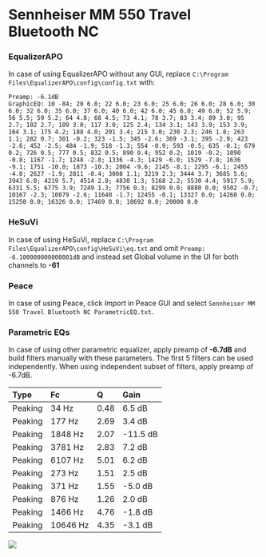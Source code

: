 # Sennheiser MM 550 Travel Bluetooth NC

### EqualizerAPO
In case of using EqualizerAPO without any GUI, replace `C:\Program Files\EqualizerAPO\config\config.txt`
with:
```
Preamp: -6.1dB
GraphicEQ: 10 -84; 20 6.0; 22 6.0; 23 6.0; 25 6.0; 26 6.0; 28 6.0; 30 6.0; 32 6.0; 35 6.0; 37 6.0; 40 6.0; 42 6.0; 45 6.0; 49 6.0; 52 5.9; 56 5.5; 59 5.2; 64 4.8; 68 4.5; 73 4.1; 78 3.7; 83 3.4; 89 3.0; 95 2.7; 102 2.7; 109 3.0; 117 3.0; 125 2.4; 134 3.1; 143 3.9; 153 3.9; 164 3.1; 175 4.2; 188 4.0; 201 3.4; 215 3.0; 230 2.3; 246 1.8; 263 1.1; 282 0.7; 301 -0.2; 323 -1.5; 345 -2.6; 369 -3.1; 395 -2.9; 423 -2.6; 452 -2.5; 484 -1.9; 518 -1.3; 554 -0.9; 593 -0.5; 635 -0.1; 679 0.2; 726 0.5; 777 0.5; 832 0.5; 890 0.4; 952 0.2; 1019 -0.2; 1090 -0.8; 1167 -1.7; 1248 -2.8; 1336 -4.3; 1429 -6.0; 1529 -7.8; 1636 -9.1; 1751 -10.0; 1873 -10.3; 2004 -9.6; 2145 -8.1; 2295 -6.1; 2455 -4.0; 2627 -1.9; 2811 -0.4; 3008 1.1; 3219 2.3; 3444 3.7; 3685 5.6; 3943 6.0; 4219 5.7; 4514 2.8; 4830 1.3; 5168 2.2; 5530 4.4; 5917 5.9; 6331 5.5; 6775 3.9; 7249 1.3; 7756 0.3; 8299 0.0; 8880 0.0; 9502 -0.7; 10167 -2.3; 10879 -2.6; 11640 -1.7; 12455 -0.1; 13327 0.0; 14260 0.0; 15258 0.0; 16326 0.0; 17469 0.0; 18692 0.0; 20000 0.0
```

### HeSuVi
In case of using HeSuVi, replace `C:\Program Files\EqualizerAPO\config\HeSuVi\eq.txt` and omit `Preamp:
-6.100000000000001dB` and instead set Global volume in the UI for both channels to **-61**

### Peace
In case of using Peace, click *Import* in Peace GUI and select `Sennheiser MM 550 Travel Bluetooth NC ParametricEQ.txt`.

### Parametric EQs
In case of using other parametric equalizer, apply preamp of **-6.7dB** and build filters manually
with these parameters. The first 5 filters can be used independently.
When using independent subset of filters, apply preamp of -6.7dB.

| Type    | Fc       |    Q | Gain     |
|:--------|:---------|:-----|:---------|
| Peaking | 34 Hz    | 0.48 | 6.5 dB   |
| Peaking | 177 Hz   | 2.69 | 3.4 dB   |
| Peaking | 1848 Hz  | 2.07 | -11.5 dB |
| Peaking | 3781 Hz  | 2.83 | 7.2 dB   |
| Peaking | 6107 Hz  | 5.01 | 6.2 dB   |
| Peaking | 273 Hz   | 1.51 | 2.5 dB   |
| Peaking | 371 Hz   | 1.55 | -5.0 dB  |
| Peaking | 876 Hz   | 1.26 | 2.0 dB   |
| Peaking | 1466 Hz  | 4.76 | -1.8 dB  |
| Peaking | 10646 Hz | 4.35 | -3.1 dB  |

![](https://raw.githubusercontent.com/jaakkopasanen/AutoEq/master/results/headphonecom/sbaf-serious/Sennheiser%20MM%20550%20Travel%20Bluetooth%20NC/Sennheiser%20MM%20550%20Travel%20Bluetooth%20NC.png)